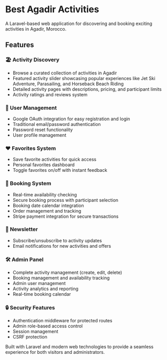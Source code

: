 # Best Agadir Activities

A Laravel-based web application for discovering and booking exciting activities in Agadir, Morocco.

## Features

### 🏖️ Activity Discovery
- Browse a curated collection of activities in Agadir
- Featured activity slider showcasing popular experiences like Jet Ski Adventure, Parasailing, and Horseback Beach Riding
- Detailed activity pages with descriptions, pricing, and participant limits
- Activity ratings and reviews system

### 👤 User Management
- Google OAuth integration for easy registration and login
- Traditional email/password authentication
- Password reset functionality
- User profile management

### ❤️ Favorites System
- Save favorite activities for quick access
- Personal favorites dashboard
- Toggle favorites on/off with instant feedback

### 📅 Booking System
- Real-time availability checking
- Secure booking process with participant selection
- Booking date calendar integration
- Order management and tracking
- Stripe payment integration for secure transactions

### 📧 Newsletter
- Subscribe/unsubscribe to activity updates
- Email notifications for new activities and offers

### 🛠️ Admin Panel
- Complete activity management (create, edit, delete)
- Booking management and availability tracking
- Admin user management
- Activity analytics and reporting
- Real-time booking calendar

### 🔒 Security Features
- Authentication middleware for protected routes
- Admin role-based access control
- Session management
- CSRF protection

Built with Laravel and modern web technologies to provide a seamless experience for both visitors and administrators.
